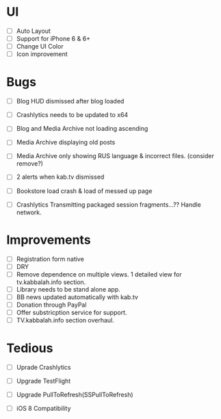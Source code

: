 # UI
- [ ] Auto Layout
- [ ] Support for iPhone 6 & 6+
- [ ] Change UI Color
- [ ] Icon improvement

# Bugs
- [ ] Blog HUD dismissed after blog loaded
- [ ] Crashlytics needs to be updated to x64
- [ ] Blog and Media Archive not loading ascending
- [ ] Media Archive displaying old posts
- [ ] Media Archive only showing RUS language & incorrect files. (consider remove?)
- [ ] 2 alerts when kab.tv dismissed
- [ ] Bookstore load crash & load of messed up page
- [ ] Crashlytics Transmitting packaged session fragments...?? Handle network.


# Improvements
- [ ] Registration form native
- [ ] DRY
- [ ] Remove dependence on multiple views. 1 detailed view for tv.kabbalah.info section.
- [ ] Library needs to be stand alone app.
- [ ] BB news updated automatically with kab.tv
- [ ] Donation through PayPal
- [ ] Offer substricption service for support.
- [ ] TV.kabbalah.info section overhaul.

# Tedious
- [ ] Uprade Crashlytics
- [ ] Upgrade TestFlight
- [ ] Upgrade PullToRefresh(SSPullToRefresh)
- [ ] iOS 8 Compatibility




